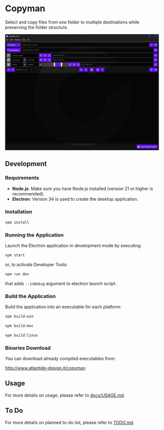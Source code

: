# Copyman

Select and copy files from one folder to multiple destinations while preserving the folder structure.

![Copyman screenshot](docs/copyman_screenshot.png)


## Development

### Requirements

- **Node.js**: Make sure you have Node.js installed (version 21 or higher is recommended).
- **Electron**: Version 34 is used to create the desktop application.

### Installation

```bash
npm install
```

### Running the Application

Launch the Electron application in development mode by executing:

```bash
npm start
```

or, to activate Developer Tools:
```bash
npm run dev
```
that adds `--inDebug` argument to electron launch script.

### Build the Application

Build the application into an executable for each platform:

```bash
npm build:win
```
```bash
npm build:mac
```
```bash
npm build:linux
```

### Binaries Download
You can download already compiled executables from:

http://www.atlantide-design.it/copyman

## Usage

For more details on usage, please refer to [docs/USAGE.md](docs/USAGE.md).

## To Do

For more details on planned to-do list, please refer to [TODO.md](TODO.md).

